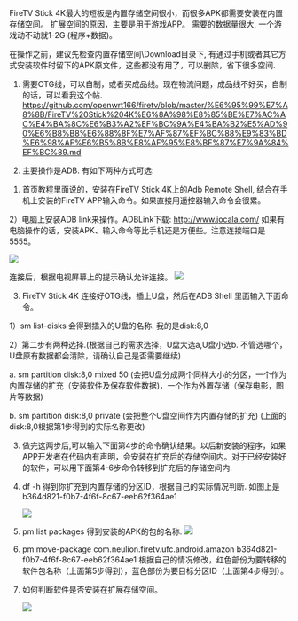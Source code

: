FireTV Stick 4K最大的短板是内置存储空间很小，而很多APK都需要安装在内置存储空间。
扩展空间的原因，主要是用于游戏APP。 需要的数据量很大, 一个游戏动不动就1-2G (程序+数据)。

在操作之前，建议先检查内置存储空间\Download目录下, 有通过手机或者其它方式安装软件时留下的APK原文件，这些都没有用了，可以删除，省下很多空间.

1. 需要OTG线，可以自制，或者买成品线。现在物流问题，成品线不好买，自制的话，可以看我这个帖.
   https://github.com/openwrt166/firetv/blob/master/%E6%95%99%E7%A8%8B/FireTV%20Stick%204K%E6%8A%98%E8%85%BE%E7%AC%AC%E4%BA%8C%E6%B3%A2%EF%BC%9A%E4%BA%B2%E5%AD%90%E6%B8%B8%E6%88%8F%E7%AF%87%EF%BC%88%E9%83%BD%E6%98%AF%E6%B5%8B%E8%AF%95%E8%BF%87%E7%9A%84%EF%BC%89.md

2. 主要操作是ADB. 有如下两种方式可选:
1) 首页教程里面说的，安装在FireTV Stick 4K上的Adb Remote Shell, 结合在手机上安装的FireTV APP输入命令。如果直接用遥控器输入命令会很累。

2）电脑上安装ADB link来操作。ADBLink下载:  http://www.jocala.com/
      如果有电脑操作的话，安装APK、输入命令等比手机还是方便些。注意连接端口是5555。

![](https://github.com/openwrt166/firetv/blob/master/images/2.png)

连接后，根据电视屏幕上的提示确认允许连接。
![](https://github.com/openwrt166/firetv/blob/master/images/3.png)


3. FireTV Stick 4K 连接好OTG线，插上U盘，然后在ADB Shell 里面输入下面命令。

1）sm list-disks
会得到插入的U盘的名称. 我的是disk:8,0

2）第二步有两种选择.(根据自己的需求选择，U盘大选a,U盘小选b. 不管选哪个，U盘原有数据都会清除，请确认自己是否需要继续)

   a. sm partition disk:8,0 mixed 50 (会把U盘分成两个同样大小的分区，一个作为内置存储的扩充（安装软件及保存软件数据)，一个作为外置存储（保存电影，图片等数据)  

   b. sm partition disk:8,0 private (会把整个U盘空间作为内置存储的扩充)
(上面的disk:8,0根据第1步得到的实际名称更改)

3) 做完这两步后,可以输入下面第4步的命令确认结果。以后新安装的程序，如果APP开发者在代码内有声明，会安装在扩充后的存储空间内。对于已经安装好的软件，可以用下面第4-6步命令转移到扩充后的存储空间内.

4) df -h 得到你扩充到内置存储的分区ID，根据自己的实际情况判断. 如图上是 b364d821-f0b7-4f6f-8c67-eeb62f364ae1
   
   ![](https://github.com/openwrt166/firetv/blob/master/images/09.png)  
      

5) pm list packages 得到安装的APK的包的名称.
   ![](https://github.com/openwrt166/firetv/blob/master/images/10.png)

6) pm move-package com.neulion.firetv.ufc.android.amazon b364d821-f0b7-4f6f-8c67-eeb62f364ae1
   根据自己的情况修改，红色部份为要转移的软件包名称（上面第5步得到），蓝色部份为要目标分区ID（上面第4步得到）。

7) 如何判断软件是否安装在扩展存储空间。
   
   ![](https://github.com/openwrt166/firetv/blob/master/images/11.png)
   
   
   
